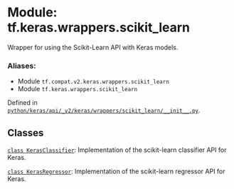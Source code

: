 <div itemscope itemtype="http://developers.google.com/ReferenceObject">
<meta itemprop="name" content="tf.keras.wrappers.scikit_learn" />
<meta itemprop="path" content="Stable" />
</div>

# Module: tf.keras.wrappers.scikit_learn

Wrapper for using the Scikit-Learn API with Keras models.

### Aliases:

* Module `tf.compat.v2.keras.wrappers.scikit_learn`
* Module `tf.keras.wrappers.scikit_learn`



Defined in [`python/keras/api/_v2/keras/wrappers/scikit_learn/__init__.py`](/code/stable/tensorflow/python/keras/api/_v2/keras/wrappers/scikit_learn/__init__.py).

<!-- Placeholder for "Used in" -->


## Classes

[`class KerasClassifier`](../../../tf/keras/wrappers/scikit_learn/KerasClassifier.md): Implementation of the scikit-learn classifier API for Keras.

[`class KerasRegressor`](../../../tf/keras/wrappers/scikit_learn/KerasRegressor.md): Implementation of the scikit-learn regressor API for Keras.


